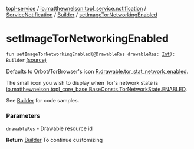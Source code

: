 [topl-service](../../../index.md) / [io.matthewnelson.topl_service.notification](../../index.md) / [ServiceNotification](../index.md) / [Builder](index.md) / [setImageTorNetworkingEnabled](./set-image-tor-networking-enabled.md)

# setImageTorNetworkingEnabled

`fun setImageTorNetworkingEnabled(@DrawableRes drawableRes: `[`Int`](https://kotlinlang.org/api/latest/jvm/stdlib/kotlin/-int/index.html)`): Builder` [(source)](https://github.com/05nelsonm/TorOnionProxyLibrary-Android/blob/master/topl-service/src/main/java/io/matthewnelson/topl_service/notification/ServiceNotification.kt#L196)

Defaults to Orbot/TorBrowser's icon [R.drawable.tor_stat_network_enabled](#).

The small icon you wish to display when Tor's network state is
[io.matthewnelson.topl_core_base.BaseConsts.TorNetworkState.ENABLED](../../../topl-core-base/io.matthewnelson.topl_core_base/-base-consts/-tor-network-state/-companion/-e-n-a-b-l-e-d.md).

See [Builder](index.md) for code samples.

### Parameters

`drawableRes` - Drawable resource id

**Return**
[Builder](index.md) To continue customizing

